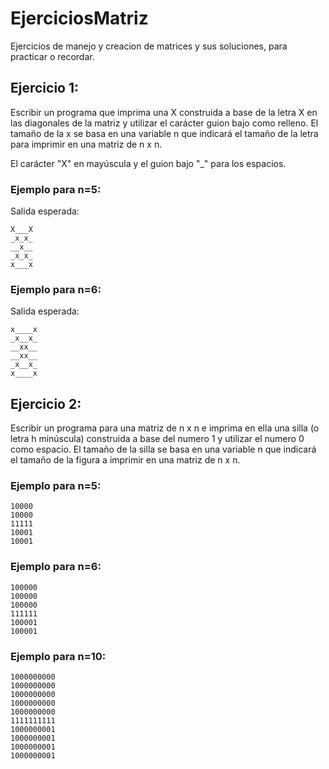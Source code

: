 # EjerciciosMatriz
Ejercicios  de manejo y creacion de matrices
y sus soluciones, para practicar o recordar.

## Ejercicio 1:
Escribir un programa que imprima una X construida
a base de la letra X en las diagonales de la matriz 
y utilizar el carácter guion bajo como relleno.
El tamaño de la x se basa en una variable n que indicará
el tamaño de la letra para imprimir en una matriz de n x n. 

El carácter "X" en mayúscula y el guion bajo "_" para los espacios.

### Ejemplo para n=5:

Salida esperada:
```
X___X
_x_x_
__x__
_x_x_
x___x
```

### Ejemplo para n=6:

Salida esperada:
```
x____x
_x__x_
__xx__
__xx__
_x__x_
x____x

```

## Ejercicio 2:
Escribir un programa para una matriz de n x n e imprima en ella una
silla (o letra h minúscula) construida a base del numero 1 y utilizar el numero
0 como espacio. El tamaño de la silla se basa en una variable n que indicará el tamaño
de la figura a imprimir en una matriz de n x n.

### Ejemplo para n=5:

```
10000
10000
11111
10001
10001

```

### Ejemplo para n=6:

```
100000
100000
100000
111111
100001
100001

```

### Ejemplo para n=10:

```
1000000000
1000000000
1000000000
1000000000
1000000000
1111111111
1000000001
1000000001
1000000001
1000000001

